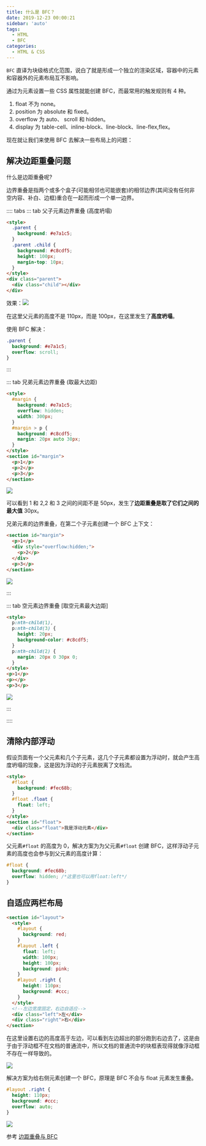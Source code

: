```yaml
---
title: 什么是 BFC？
date: 2019-12-23 00:00:21
sidebar: 'auto'
tags:
  - HTML
  - BFC
categories:
  - HTML & CSS
---
```


`BFC` 直译为块级格式化范围，说白了就是形成一个独立的渲染区域，容器中的元素和容器外的元素布局互不影响。

通过为元素设置一些 CSS 属性就能创建 BFC，而最常用的触发规则有 4 种。

1. float 不为 none。
2. position 为 absolute 和 fixed。
3. overflow 为 auto、 scroll 和 hidden。
4. display 为 table-cell、inline-block、line-block、line-flex,flex。

现在就让我们来使用 BFC 去解决一些布局上的问题：

## 解决边距重叠问题

什么是边距重叠呢?

边界重叠是指两个或多个盒子(可能相邻也可能嵌套)的相邻边界(其间没有任何非空内容、补白、边框)重合在一起而形成一个单一边界。

:::: tabs
::: tab 父子元素边界重叠 (高度坍塌)

```html
<style>
  .parent {
    background: #e7a1c5;
  }
  .parent .child {
    background: #c8cdf5;
    height: 100px;
    margin-top: 10px;
  }
</style>
<div class="parent">
  <div class="child"></div>
</div>
```

效果：![](https://alvin-cdn.oss-cn-shenzhen.aliyuncs.com/images/bfc1.png)

在这里父元素的高度不是 110px，而是 100px，在这里发生了**高度坍塌**。

使用 BFC 解决：

```css {3}
.parent {
  background: #e7a1c5;
  overflow: scroll;
}
```

:::

::: tab 兄弟元素边界重叠 (取最大边距)

```html
<style>
  #margin {
    background: #e7a1c5;
    overflow: hidden;
    width: 300px;
  }
  #margin > p {
    background: #c8cdf5;
    margin: 20px auto 30px;
  }
</style>
<section id="margin">
  <p>1</p>
  <p>2</p>
  <p>3</p>
</section>
```

![](https://alvin-cdn.oss-cn-shenzhen.aliyuncs.com/images/bfc2.png)

可以看到 1 和 2,2 和 3 之间的间距不是 50px，发生了**边距重叠是取了它们之间的最大值** 30px。

兄弟元素的边界重叠，在第二个子元素创建一个 BFC 上下文：

```html
<section id="margin">
  <p>1</p>
  <div style="overflow:hidden;">
    <p>2</p>
  </div>
  <p>3</p>
</section>
```

![](https://image-static.segmentfault.com/235/486/2354863765-5a23c6b0a4041_articlex)

:::

::: tab 空元素边界重叠 [取空元素最大边距]

```html {8}
<style>
  p:nth-child(1),
  p:nth-child(3) {
    height: 20px;
    background-color: #c8cdf5;
  }
  p:nth-child(2) {
    margin: 20px 0 30px 0;
  }
</style>
<p>1</p>
<p></p>
<p>3</p>
```

![](https://alvin-cdn.oss-cn-shenzhen.aliyuncs.com/images/bfc3.png)

:::

::::

## 清除内部浮动

假设页面有一个父元素和几个子元素，这几个子元素都设置为浮动时，就会产生高度坍塌的现象，这是因为浮动的子元素脱离了文档流。

```html
<style>
  #float {
    background: #fec68b;
  }
  #float .float {
    float: left;
  }
</style>
<section id="float">
  <div class="float">我是浮动元素</div>
</section>
```

父元素`#float` 的高度为 0，解决方案为为父元素`#float` 创建 BFC，这样浮动子元素的高度也会参与到父元素的高度计算：

```css
#float {
  background: #fec68b;
  overflow: hidden; /*这里也可以用float:left*/
}
```

## 自适应两栏布局

```html
<section id="layout">
  <style>
    #layout {
      background: red;
    }
    #layout .left {
      float: left;
      width: 100px;
      height: 100px;
      background: pink;
    }
    #layout .right {
      height: 110px;
      background: #ccc;
    }
  </style>
  <!--左边宽度固定，右边自适应-->
  <div class="left">左</div>
  <div class="right">右</div>
</section>
```

在这里设置右边的高度高于左边，可以看到左边超出的部分跑到右边去了，这是由于由于浮动框不在文档的普通流中，所以文档的普通流中的块框表现得就像浮动框不存在一样导致的。

![](https://alvin-cdn.oss-cn-shenzhen.aliyuncs.com/images/bfc4.png)

解决方案为给右侧元素创建一个 BFC，原理是 BFC 不会与 float 元素发生重叠。

```css
#layout .right {
  height: 110px;
  background: #ccc;
  overflow: auto;
}
```

![](https://alvin-cdn.oss-cn-shenzhen.aliyuncs.com/images/bfc5.png)

参考 [边距重叠与 BFC](https://segmentfault.com/a/1190000012265930)
